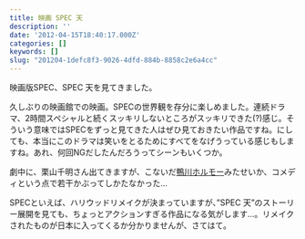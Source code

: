```yaml
---
title: 映画 SPEC 天
description: ''
date: '2012-04-15T18:40:17.000Z'
categories: []
keywords: []
slug: "201204-1defc8f3-9026-4dfd-884b-8858c2e6a4cc"
---
```

映画版SPEC、SPEC 天を見てきました。

久しぶりの映画館での映画。SPECの世界観を存分に楽しめました。連続ドラマ、2時間スペシャルと続くスッキリしないところがスッキリできた(?)感じ。そういう意味ではSPECをずっと見てきた人はぜひ見ておきたい作品ですね。にしても、本当にこのドラマは笑いをとるためにすべてをなげうっている感じもしますね。あれ、何回NGだしたんだろうってシーンもいくつか。

劇中に、栗山千明さん出てきますが、こないだ[鴨川ホルモー](/2012/04/kamogwa-horumoo.html)みたせいか、コメディという点で若干かぶってしかたなかった…

SPECといえば、ハリウッドリメイクが決まっていますが、”SPEC 天”のストーリー展開を見ても、ちょっとアクションすぎる作品になる気がします…。リメイクされたものが日本に入ってくるか分かりませんが、さてはて。